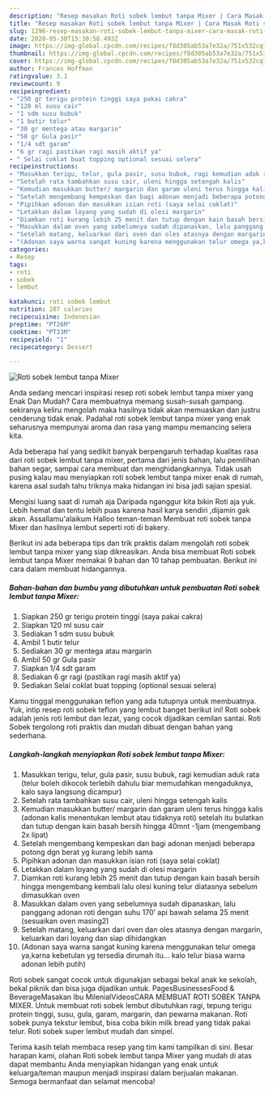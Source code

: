 ```yaml
---
description: "Resep masakan Roti sobek lembut tanpa Mixer | Cara Masak Roti sobek lembut tanpa Mixer Yang Paling Enak"
title: "Resep masakan Roti sobek lembut tanpa Mixer | Cara Masak Roti sobek lembut tanpa Mixer Yang Paling Enak"
slug: 1296-resep-masakan-roti-sobek-lembut-tanpa-mixer-cara-masak-roti-sobek-lembut-tanpa-mixer-yang-paling-enak
date: 2020-05-30T15:30:58.492Z
image: https://img-global.cpcdn.com/recipes/f8d305ab53a7e32a/751x532cq70/roti-sobek-lembut-tanpa-mixer-foto-resep-utama.jpg
thumbnail: https://img-global.cpcdn.com/recipes/f8d305ab53a7e32a/751x532cq70/roti-sobek-lembut-tanpa-mixer-foto-resep-utama.jpg
cover: https://img-global.cpcdn.com/recipes/f8d305ab53a7e32a/751x532cq70/roti-sobek-lembut-tanpa-mixer-foto-resep-utama.jpg
author: Frances Hoffman
ratingvalue: 3.1
reviewcount: 9
recipeingredient:
- "250 gr terigu protein tinggi saya pakai cakra"
- "120 ml susu cair"
- "1 sdm susu bubuk"
- "1 butir telur"
- "30 gr mentega atau margarin"
- "50 gr Gula pasir"
- "1/4 sdt garam"
- "6 gr ragi pastikan ragi masih aktif ya"
- " Selai coklat buat topping optional sesuai selera"
recipeinstructions:
- "Masukkan terigu, telur, gula pasir, susu bubuk, ragi kemudian aduk rata (telur boleh dikocok terlebih dahulu biar memudahkan mengaduknya, kalo saya langsung dicampur)"
- "Setelah rata tambahkan susu cair, uleni hingga setengah kalis"
- "Kemudian masukkan butter/ margarin dan garam uleni terus hingga kalis (adonan kalis menentukan lembut atau tidaknya roti) setelah itu bulatkan dan tutup dengan kain basah bersih hingga 40mnt -1jam (mengembang 2x lipat)"
- "Setelah mengembang kempeskan dan bagi adonan menjadi beberapa potong dgn berat yg kurang lebih sama"
- "Pipihkan adonan dan masukkan isian roti (saya selai coklat)"
- "Letakkan dalam loyang yang sudah di olesi margarin"
- "Diamkan roti kurang lebih 25 menit dan tutup dengan kain basah bersih hingga mengembang kembali lalu olesi kuning telur diatasnya sebelum dimasukkan oven"
- "Masukkan dalam oven yang sebelumnya sudah dipanaskan, lalu panggang adonan roti dengan suhu 170’ api bawah selama 25 menit (sesuaikan oven masing2)"
- "Setelah matang, keluarkan dari oven dan oles atasnya dengan margarin, keluarkan dari loyang dan siap dihidangkan"
- "(Adonan saya warna sangat kuning karena menggunakan telur omega ya,karna kebetulan yg tersedia dirumah itu... kalo telur biasa warna adonan lebih putih)"
categories:
- Resep
tags:
- roti
- sobek
- lembut

katakunci: roti sobek lembut 
nutrition: 207 calories
recipecuisine: Indonesian
preptime: "PT26M"
cooktime: "PT33M"
recipeyield: "1"
recipecategory: Dessert

---
```



![Roti sobek lembut tanpa Mixer](https://img-global.cpcdn.com/recipes/f8d305ab53a7e32a/751x532cq70/roti-sobek-lembut-tanpa-mixer-foto-resep-utama.jpg)

Anda sedang mencari inspirasi resep roti sobek lembut tanpa mixer yang Enak Dan Mudah? Cara membuatnya memang susah-susah gampang. sekiranya keliru mengolah maka hasilnya tidak akan memuaskan dan justru cenderung tidak enak. Padahal roti sobek lembut tanpa mixer yang enak seharusnya mempunyai aroma dan rasa yang mampu memancing selera kita.

Ada beberapa hal yang sedikit banyak berpengaruh terhadap kualitas rasa dari roti sobek lembut tanpa mixer, pertama dari jenis bahan, lalu pemilihan bahan segar, sampai cara membuat dan menghidangkannya. Tidak usah pusing kalau mau menyiapkan roti sobek lembut tanpa mixer enak di rumah, karena asal sudah tahu triknya maka hidangan ini bisa jadi sajian spesial.

Mengisi luang saat di rumah aja Daripada nganggur kita bikin Roti aja yuk. Lebih hemat dan tentu lebih puas karena hasil karya sendiri ,dijamin gak akan. Assallamu&#39;alaikum Halloo teman-teman Membuat roti sobek tanpa Mixer dan hasilnya lembut seperti roti di bakery.


Berikut ini ada beberapa tips dan trik praktis dalam mengolah roti sobek lembut tanpa mixer yang siap dikreasikan. Anda bisa membuat Roti sobek lembut tanpa Mixer memakai 9 bahan dan 10 tahap pembuatan. Berikut ini cara dalam membuat hidangannya.

<!--inarticleads1-->

##### Bahan-bahan dan bumbu yang dibutuhkan untuk pembuatan Roti sobek lembut tanpa Mixer:

1. Siapkan 250 gr terigu protein tinggi (saya pakai cakra)
1. Siapkan 120 ml susu cair
1. Sediakan 1 sdm susu bubuk
1. Ambil 1 butir telur
1. Sediakan 30 gr mentega atau margarin
1. Ambil 50 gr Gula pasir
1. Siapkan 1/4 sdt garam
1. Sediakan 6 gr ragi (pastikan ragi masih aktif ya)
1. Sediakan  Selai coklat buat topping (optional sesuai selera)


Kamu tinggal menggunakan teflon yang ada tutupnya untuk membuatnya. Yuk, intip resep roti sobek teflon yang lembut banget berikut ini! Roti sobek adalah jenis roti lembut dan lezat, yang cocok dijadikan cemilan santai. Roti Sobek tergolong roti praktis dan mudah dibuat dengan bahan yang sederhana. 

<!--inarticleads2-->

##### Langkah-langkah menyiapkan Roti sobek lembut tanpa Mixer:

1. Masukkan terigu, telur, gula pasir, susu bubuk, ragi kemudian aduk rata (telur boleh dikocok terlebih dahulu biar memudahkan mengaduknya, kalo saya langsung dicampur)
1. Setelah rata tambahkan susu cair, uleni hingga setengah kalis
1. Kemudian masukkan butter/ margarin dan garam uleni terus hingga kalis (adonan kalis menentukan lembut atau tidaknya roti) setelah itu bulatkan dan tutup dengan kain basah bersih hingga 40mnt -1jam (mengembang 2x lipat)
1. Setelah mengembang kempeskan dan bagi adonan menjadi beberapa potong dgn berat yg kurang lebih sama
1. Pipihkan adonan dan masukkan isian roti (saya selai coklat)
1. Letakkan dalam loyang yang sudah di olesi margarin
1. Diamkan roti kurang lebih 25 menit dan tutup dengan kain basah bersih hingga mengembang kembali lalu olesi kuning telur diatasnya sebelum dimasukkan oven
1. Masukkan dalam oven yang sebelumnya sudah dipanaskan, lalu panggang adonan roti dengan suhu 170’ api bawah selama 25 menit (sesuaikan oven masing2)
1. Setelah matang, keluarkan dari oven dan oles atasnya dengan margarin, keluarkan dari loyang dan siap dihidangkan
1. (Adonan saya warna sangat kuning karena menggunakan telur omega ya,karna kebetulan yg tersedia dirumah itu... kalo telur biasa warna adonan lebih putih)


Roti sobek sangat cocok untuk digunakjan sebagai bekal anak ke sekolah, bekal piknik dan bisa juga dijadikan untuk. PagesBusinessesFood &amp; BeverageMasakan Ibu MilenialVideosCARA MEMBUAT ROTI SOBEK TANPA MIXER. Untuk membuat roti sobek lembut dibutuhkan ragi, tepung terigu protein tinggi, susu, gula, garam, margarin, dan pewarna makanan. Roti sobek punya tekstur lembut, bisa coba bikin milk bread yang tidak pakai telur. Roti sobek super lembut mudah dan simpel. 

Terima kasih telah membaca resep yang tim kami tampilkan di sini. Besar harapan kami, olahan Roti sobek lembut tanpa Mixer yang mudah di atas dapat membantu Anda menyiapkan hidangan yang enak untuk keluarga/teman maupun menjadi inspirasi dalam berjualan makanan. Semoga bermanfaat dan selamat mencoba!

